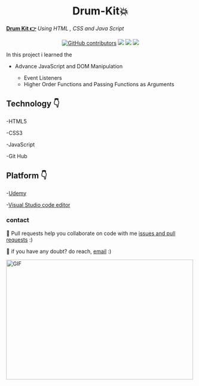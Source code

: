 

<h1 align="center"> Drum-Kit💥</h1>

**[Drum Kit  👉](https://github.com/mukeshdani/Drum-Kit-)**  *Using HTML , CSS and Java Script*

<div align="center">

<a href="https://github.com/mukeshdani/Drum-Kit-"><img alt="GitHub contributors" src="https://img.shields.io/github/contributors/mukeshdani/Drum-Kit-?color=2b9348"></a>
<a href="https://github.com/mukeshdani/Drum-Kit-"><img src="https://img.shields.io/badge/language-HTML5-green.svg"></a>
  <a href="https://github.com/mukeshdani/Drum-Kit-"><img src="https://img.shields.io/badge/language-CSS3-green.svg"></a>
  <a href="https://github.com/mukeshdani/Drum-Kit-"><img src="https://img.shields.io/badge/language-JavaScript-green.svg"></a>

</div>

In this project i learned the
* Advance JavaScript and DOM Manipulation 

   * Event Listeners
   * Higher Order Functions and Passing Functions as Arguments 

## Technology 👇
-HTML5

-CSS3

-JavaScript

-Git Hub 
 ## Platform 👇


-[Udemy](https://www.udemy.com/)

-[Visual Studio code editor](https://code.visualstudio.com/)

### contact 
💼 Pull requests help you collaborate on code with me [issues and pull requests](https://github.com/mukeshdani/Drum-Kit-/pulls) :)

 💼 if you have any doubt? do reach, [email](mailto:mukeshdani00@gmail.com) :)



<img align="center" alt="GIF" src="images/giphy.gif" width="500" height="320" />


